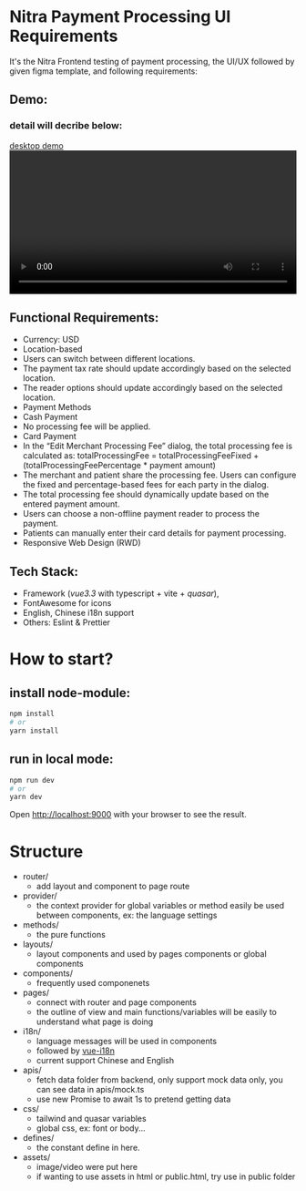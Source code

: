 # Nitra Payment Processing UI Requirements

It's the Nitra Frontend testing of payment processing, the UI/UX followed by given figma template, and following requirements:

## Demo:

### detail will decribe below:

[desktop demo](https://github.com/chung-shih-jou/nitra-frontend-test/blob/main/desktop-demo.mov)
<video src="https://github.com/chung-shih-jou/nitra-frontend-test/blob/main/desktop-demo.mov" width="100%"/>
[mobile demo](https://github.com/chung-shih-jou/nitra-frontend-test/blob/main/mobile-demo.mov)

## Functional Requirements:

- Currency: USD
- Location-based
- Users can switch between different locations.
- The payment tax rate should update accordingly based on the selected location.
- The reader options should update accordingly based on the selected location.
- Payment Methods
- Cash Payment
- No processing fee will be applied.
- Card Payment
- In the “Edit Merchant Processing Fee” dialog, the total processing fee is calculated as: totalProcessingFee = totalProcessingFeeFixed + (totalProcessingFeePercentage \* payment amount)
- The merchant and patient share the processing fee. Users can configure the fixed and percentage-based fees for each party in the dialog.
- The total processing fee should dynamically update based on the entered payment amount.
- Users can choose a non-offline payment reader to process the payment.
- Patients can manually enter their card details for payment processing.
- Responsive Web Design (RWD)

## Tech Stack:

- Framework (_vue3.3_ with typescript + vite + *quasar*),
- FontAwesome for icons
- English, Chinese i18n support
- Others: Eslint & Prettier

# How to start?

## install node-module:

```bash
npm install
# or
yarn install
```

## run in local mode:

```bash
npm run dev
# or
yarn dev
```

Open [http://localhost:9000](http://localhost:9000) with your browser to see the result.


# Structure

- router/
    - add layout and component to page route
- provider/
    - the context provider for global variables or method easily be used between components, ex: the language settings
- methods/
    - the pure functions 
- layouts/
    - layout components and used by pages components or global components
- components/
    - frequently used componenets
- pages/
    - connect with router and page components
    - the outline of view and main functions/variables will be easily to understand what page is doing
- i18n/
    - language messages will be used in components
    - followed by [vue-i18n](https://quasar.dev/options/app-internationalization#introduction)
    - current support Chinese and English
- apis/
    - fetch data folder from backend, only support mock data only, you can see data in apis/mock.ts
    - use new Promise to await 1s to pretend getting data
- css/
    - tailwind and quasar variables
    - global css, ex: font or body...
- defines/
    - the constant define in here.
- assets/
    - image/video were put here
    - if wanting to use assets in html or public.html, try use in public folder
